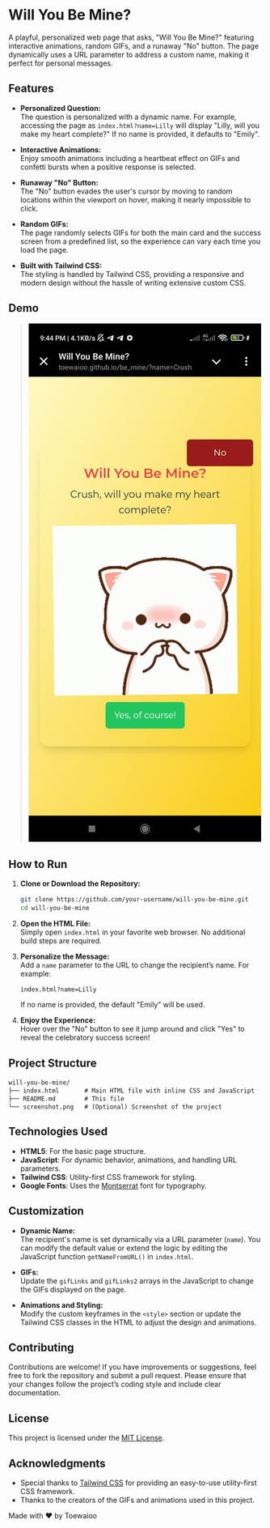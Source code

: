 # Will You Be Mine?

A playful, personalized web page that asks, "Will You Be Mine?" featuring interactive animations, random GIFs, and a runaway "No" button. The page dynamically uses a URL parameter to address a custom name, making it perfect for personal messages.

## Features

- **Personalized Question:**\
  The question is personalized with a dynamic name. For example, accessing the page as `index.html?name=Lilly` will display "Lilly, will you make my heart complete?" If no name is provided, it defaults to "Emily".

- **Interactive Animations:**\
  Enjoy smooth animations including a heartbeat effect on GIFs and confetti bursts when a positive response is selected.

- **Runaway "No" Button:**\
  The "No" button evades the user's cursor by moving to random locations within the viewport on hover, making it nearly impossible to click.

- **Random GIFs:**\
  The page randomly selects GIFs for both the main card and the success screen from a predefined list, so the experience can vary each time you load the page.

- **Built with Tailwind CSS:**\
  The styling is handled by Tailwind CSS, providing a responsive and modern design without the hassle of writing extensive custom CSS.

## Demo



>![Alt text](Screenshot_2025-02-03-21-44-15-336_org.telegram.messenger.jpg) 

## How to Run

1. **Clone or Download the Repository:**

   ```bash
   git clone https://github.com/your-username/will-you-be-mine.git
   cd will-you-be-mine
   ```

2. **Open the HTML File:**\
   Simply open `index.html` in your favorite web browser. No additional build steps are required.

3. **Personalize the Message:**\
   Add a `name` parameter to the URL to change the recipient’s name. For example:

   ```
   index.html?name=Lilly
   ```

   If no name is provided, the default "Emily" will be used.

4. **Enjoy the Experience:**\
   Hover over the "No" button to see it jump around and click "Yes" to reveal the celebratory success screen!

## Project Structure

```
will-you-be-mine/
├── index.html       # Main HTML file with inline CSS and JavaScript
├── README.md        # This file
└── screenshot.png   # (Optional) Screenshot of the project
```

## Technologies Used

- **HTML5**: For the basic page structure.
- **JavaScript**: For dynamic behavior, animations, and handling URL parameters.
- **Tailwind CSS**: Utility-first CSS framework for styling.
- **Google Fonts**: Uses the [Montserrat](https://fonts.google.com/specimen/Montserrat) font for typography.

## Customization

- **Dynamic Name:**\
  The recipient's name is set dynamically via a URL parameter (`name`). You can modify the default value or extend the logic by editing the JavaScript function `getNameFromURL()` in `index.html`.

- **GIFs:**\
  Update the `gifLinks` and `gifLinks2` arrays in the JavaScript to change the GIFs displayed on the page.

- **Animations and Styling:**\
  Modify the custom keyframes in the `<style>` section or update the Tailwind CSS classes in the HTML to adjust the design and animations.

## Contributing

Contributions are welcome! If you have improvements or suggestions, feel free to fork the repository and submit a pull request. Please ensure that your changes follow the project’s coding style and include clear documentation.

## License

This project is licensed under the [MIT License](LICENSE).

## Acknowledgments

- Special thanks to [Tailwind CSS](https://tailwindcss.com/) for providing an easy-to-use utility-first CSS framework.
- Thanks to the creators of the GIFs and animations used in this project.

Made with ❤️ by Toewaioo
